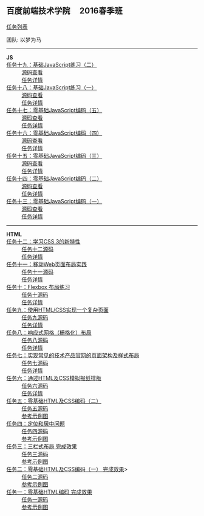 百度前端技术学院  &nbsp; &nbsp; 2016春季班
-

[任务列表](http://ife.baidu.com/task/all)

团队: 以梦为马

<hr>

<dl id="js">
<strong>JS</strong>
<dt><a href="http://yingyuk.space/ife/task19/task19.html" target="_blank">任务十九：基础JavaScript练习（二）</a></dt>
    <dd><a href="https://github.com/yingyuk/ife/blob/master/src/main/webapp/task19/task19.html" target="_blank">源码查看</a></dd>
    <dd><a href="http://ife.baidu.com/task/detail?taskId=19" target="_blank">任务详情</a></dd>
                
<dt><a href="http://yingyuk.space/ife/task18/task18.html" target="_blank">任务十八：基础JavaScript练习（一）</a></dt>
    <dd><a href="https://github.com/yingyuk/ife/blob/master/src/main/webapp/task18/task18.html" target="_blank">源码查看</a></dd>
    <dd><a href="http://ife.baidu.com/task/detail?taskId=18" target="_blank">任务详情</a></dd>


<dt><a href="http://yingyuk.space/ife/task17/task17.html" target="_blank">任务十七：零基础JavaScript编码（五）</a></dt>
    <dd><a href="https://github.com/yingyuk/ife/blob/master/src/main/webapp/task17/task17.html" target="_blank">源码查看</a></dd>
    <dd><a href="http://ife.baidu.com/task/detail?taskId=17" target="_blank">任务详情</a></dd>

<dt><a href="http://yingyuk.space/ife/task16/task16.html" target="_blank">任务十六：零基础JavaScript编码（四）</a></dt>
    <dd><a href="https://github.com/yingyuk/ife/blob/master/src/main/webapp/task16/task16.html" target="_blank">源码查看</a></dd>
    <dd><a href="http://ife.baidu.com/task/detail?taskId=16" target="_blank">任务详情</a></dd>

<dt><a href="http://yingyuk.space/ife/task15/task15.html" target="_blank">任务十五：零基础JavaScript编码（三）</a></dt>
    <dd><a href="https://github.com/yingyuk/ife/blob/master/src/main/webapp/task15/task15.html" target="_blank">源码查看</a></dd>
    <dd><a href="http://ife.baidu.com/task/detail?taskId=15" target="_blank">任务详情</a></dd>

<dt><a href="http://yingyuk.space/ife/task14/task14.html" target="_blank">任务十四：零基础JavaScript编码（二）</a></dt>
    <dd><a href="https://github.com/yingyuk/ife/blob/master/src/main/webapp/task14/task14.html" target="_blank">源码查看</a></dd>
    <dd><a href="http://ife.baidu.com/task/detail?taskId=14" target="_blank">任务详情</a></dd>

<dt><a href="http://yingyuk.space/ife/task13/task13.html" target="_blank">任务十三：零基础JavaScript编码（一）</a></dt>
    <dd><a href="https://github.com/yingyuk/ife/blob/master/src/main/webapp/task13/task13.html" target="_blank">源码查看</a></dd>
    <dd><a href="http://ife.baidu.com/task/detail?taskId=13" target="_blank">任务详情</a></dd>
</dl>


<hr>


<dl id="html">
    <strong>HTML</strong>
    
<dt><a href="http://yingyuk.space/ife/task12/task12.html" target="_blank">任务十二：学习CSS 3的新特性</a></dt>
    <dd><a href="https://github.com/yingyuk/ife/blob/master/src/main/webapp/task12/task12.html" target="_blank">任务十二源码</a></dd>
    <dd><a href="http://ife.baidu.com/task/detail?taskId=12" target="_blank">任务详情</a></dd>

    
<dt><a href="http://yingyuk.space/ife/task8/task11.html" target="_blank">任务十一：移动Web页面布局实践
</a></dt>
    <dd><a href="https://github.com/yingyuk/ife/blob/master/src/main/webapp/task11/task11.html" target="_blank">任务十一源码</a></dd>
    <dd><a href="http://ife.baidu.com/task/detail?taskId=11" target="_blank">任务详情</a></dd>

    
<dt><a href="http://yingyuk.space/ife/task8/task10.html" target="_blank">任务十：Flexbox 布局练习</a></dt>
    <dd><a href="https://github.com/yingyuk/ife/blob/master/src/main/webapp/task10/task10.html" target="_blank">任务十源码</a></dd>
    <dd><a href="http://ife.baidu.com/task/detail?taskId=10" target="_blank">任务详情</a></dd>

    
<dt><a href="http://yingyuk.space/ife/task8/task9.html" target="_blank">任务九：使用HTML/CSS实现一个复杂页面</a></dt>
    <dd><a href="https://github.com/yingyuk/ife/blob/master/src/main/webapp/task9/task9.html" target="_blank">任务九源码</a></dd>
    <dd><a href="http://ife.baidu.com/task/detail?taskId=9" target="_blank">任务详情</a></dd>

    
<dt><a href="http://yingyuk.space/ife/task8/task8.html" target="_blank">任务八：响应式网格（栅格化）布局</a></dt>
    <dd><a href="https://github.com/yingyuk/ife/blob/master/src/main/webapp/task8/task8.html" target="_blank">任务八源码</a></dd>
    <dd><a href="http://ife.baidu.com/task/detail?taskId=8" target="_blank">任务详情</a></dd>

<dt><a href="http://yingyuk.space/ife/task7/task7.html" target="_blank">任务七：实现常见的技术产品官网的页面架构及样式布局</a></dt>
    <dd><a href="https://github.com/yingyuk/ife/blob/master/src/main/webapp/task7/task7.html" target="_blank">任务七源码</a></dd>
    <dd><a href="http://ife.baidu.com/task/detail?taskId=7" target="_blank">任务详情</a></dd>

<dt><a href="http://yingyuk.space/ife/task6/task6.html" target="_blank">任务六：通过HTML及CSS模拟报纸排版</a></dt>
    <dd><a href="https://github.com/yingyuk/ife/blob/master/src/main/webapp/task6/task6.html" target="_blank">任务六源码</a></dd>
    <dd><a href="http://ife.baidu.com/task/detail?taskId=6" target="_blank">任务详情</a></dd>

<dt><a href="http://yingyuk.space/ife/task5/task5.html" target="_blank">任务五：零基础HTML及CSS编码（二）</a></dt>
    <dd><a href="https://github.com/yingyuk/ife/blob/master/src/main/webapp/task5/task5.html" target="_blank">任务五源码</a></dd>
    <dd><a href="http://7xrp04.com1.z0.glb.clouddn.com/task_1_5_1.jpg" target="_blank">参考示例图</a></dd>

<dt><a href="http://yingyuk.space/ife/task4/task4.html" target="_blank">任务四：定位和居中问题</a></dt>
    <dd><a href="https://github.com/yingyuk/ife/blob/master/src/main/webapp/task4/task4.html" target="_blank">任务四源码</a></dd>
    <dd><a href="http://7xrp04.com1.z0.glb.clouddn.com/task_1_4_1.png" target="_blank">参考示例图</a></dd>

<dt><a href="http://yingyuk.space/ife/task3/task3.html" target="_blank">任务三：三栏式布局 完成效果</a></dt>
    <dd><a href="https://github.com/yingyuk/ife/blob/master/src/main/webapp/task3/task3.html" target="_blank">任务三源码</a></dd>
    <dd><a href="http://7xrp04.com1.z0.glb.clouddn.com/task_1_3_1.png" target="_blank">参考示例图</a></dd>

<dt><a href="http://yingyuk.space/ife/task2/task2.html" target="_blank">任务二：零基础HTML及CSS编码（一） 完成效果</<a href=""></a>></dt>
    <dd><a href="https://github.com/yingyuk/ife/blob/master/src/main/webapp/task2/task2.html" target="_blank">任务二源码</a></dd>
    <dd><a href="http://7xrp04.com1.z0.glb.clouddn.com/task_1_2_1.jpg" target="_blank">参考示例图</a></dd>

<dt><a href="http://yingyuk.space/ife/task1/task1.html" target="_blank">任务一：零基础HTML编码 完成效果</a></dt>
    <dd><a href="https://github.com/yingyuk/ife/blob/master/src/main/webapp/task1/task1.html" target="_blank">任务一源码</a></dd>
    <dd><a href="http://7xrp04.com1.z0.glb.clouddn.com/task_1_1_1.jpg" target="_blank">参考示例图</a></dd>
</dl>


